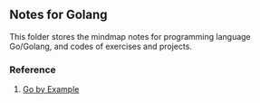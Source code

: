 ## Notes for Golang

This folder stores the mindmap notes for programming language Go/Golang, and codes of exercises and projects.

### Reference
1. [Go by Example](https://gobyexample.com/)